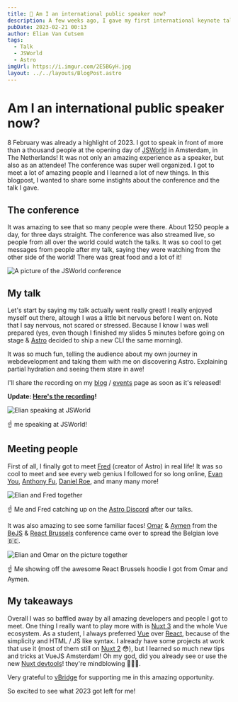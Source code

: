 ```yaml
---
title: 🎤 Am I an international public speaker now?
description: A few weeks ago, I gave my first international keynote talk at JSWorld in Amsterdam. In this blogpost, I wanted to share some insights about the conference and my talk.
pubDate: 2023-02-21 00:13
author: Elian Van Cutsem
tags: 
  - Talk
  - JSWorld
  - Astro
imgUrl: https://i.imgur.com/2E5BGyH.jpg
layout: ../../layouts/BlogPost.astro
---
```


# Am I an international public speaker now?

8 February was already a highlight of 2023. I got to speak in front of more than a thousand people at the opening day of [JSWorld](<https://www.jsworldconference.com>) in Amsterdam, in The Netherlands! It was not only an amazing experience as a speaker, but also as an attendee! The conference was super well organized. I got to meet a lot of amazing people and I learned a lot of new things. In this blogpost, I wanted to share some instights about the conference and the talk I gave.

## The conference

It was amazing to see that so many people were there. About 1250 people a day, for three days straight. The conference was also streamed live, so people from all over the world could watch the talks. It was so cool to get messages from people after my talk, saying they were watching from the other side of the world! There was great food and a lot of it!

![A picture of the JSWorld conference](<https://i.imgur.com/PS3jjX3.jpg>)

## My talk

Let's start by saying my talk actually went really great! I really enjoyed myself out there, altough I was a little bit nervous before I went on. Note that I say nervous, not scared or stressed. Because I know I was well prepared (yes, even though I finished my slides 5 minutes before going on stage & [Astro](<https://astro.build>) decided to ship a new CLI the same morning).

It was so much fun, telling the audience about my own journey in webdevelopment and taking them with me on discovering Astro. Explaining partial hydration and seeing them stare in awe!

I'll share the recording on my [blog](<https://www.elian.codes/blog/>) / [events](<https://www.elian.codes/events/>) page as soon as it's released!

**Update: [Here's the recording](<https://youtu.be/E93QhdxlKuo>)!**

![Elian speaking at JSWorld](<https://i.imgur.com/2E5BGyH.jpg>)

☝️ me speaking at JSWorld!

## Meeting people

First of all, I finally got to meet [Fred](<https://twitter.com/FredKSchott>) (creator of Astro) in real life! It was so cool to meet and see every web genius I followed for so long online, [Evan You](<https://twitter.com/youyuxi>), [Anthony Fu](<https://twitter.com/antfu7>), [Daniel Roe](<https://twitter.com/danielcroe>), and many many more!

![Elian and Fred together](<https://i.imgur.com/VFSZywS.jpg>)

☝️ Me and Fred catching up on the [Astro Discord](<https://astro.build/chat/>) after our talks.

It was also amazing to see some familiar faces! [Omar](<https://twitter.com/o_jilla>) & [Aymen](<https://twitter.com/Aymen_Ben_Amor>) from the [BeJS](<https://www.bejs.io/>) & [React Brussels](<https://www.react.brussels/>) conference came over to spread the Belgian love 🇧🇪.

![Elian and Omar on the picture together](<https://i.imgur.com/y8b5HMf.jpg>)

☝️ Me showing off the awesome React Brussels hoodie I got from Omar and Aymen.

## My takeaways

Overall I was so baffled away by all amazing developers and people I got to meet. One thing I really want to play more with is [Nuxt 3](<https://nuxt.com>) and the whole Vue ecosystem. As a student, I always preferred [Vue](<https://vuejs.org>) over [React](<https://reactjs.org/>), because of the simplicity and HTML / JS like syntax. I already have some projects at work that use it (most of them still on [Nuxt 2](<https://nuxt.org>) 😳), but I learned so much new tips and tricks at VueJS Amsterdam! Oh my god, did you already see or use the new [Nuxt devtools](<https://github.com/nuxt/devtools>)! they're mindblowing 🤯🤯🤯.

Very grateful to [vBridge](<https://www.vbridge.eu/>) for supporting me in this amazing opportunity.

So excited to see what 2023 got left for me!
